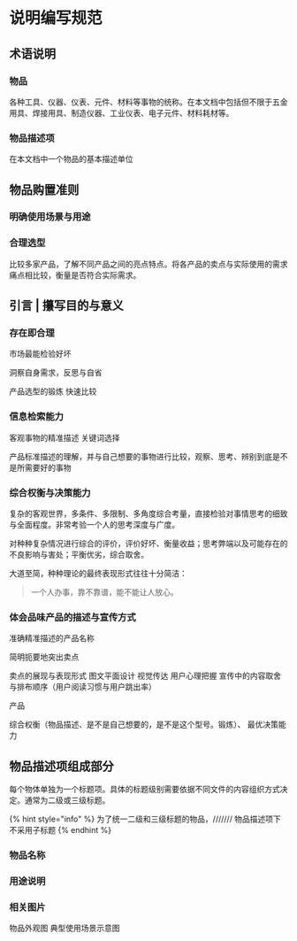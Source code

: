 # 说明编写规范

## 术语说明

### 物品

各种工具、仪器、仪表、元件、材料等事物的统称。在本文档中包括但不限于五金用具、焊接用具、制造仪器、工业仪表、电子元件、材料耗材等。

### 物品描述项

在本文档中一个物品的基本描述单位

## 物品购置准则

### 明确使用场景与用途

### 合理选型

比较多家产品，了解不同产品之间的亮点特点。将各产品的卖点与实际使用的需求痛点相比较，衡量是否符合实际需求。

## 引言 \| 攥写目的与意义

### 存在即合理

市场最能检验好坏

洞察自身需求，反思与自省

产品选型的锻炼 快速比较

### 信息检索能力

客观事物的精准描述 关键词选择

产品标准描述的理解，并与自己想要的事物进行比较，观察、思考、辨别到底是不是所需要好的事物

### 综合权衡与决策能力

复杂的客观世界，多条件、多限制、多角度综合考量，直接检验对事情思考的细致与全面程度。非常考验一个人的思考深度与广度。

对种种复杂情况进行综合的评价，评价好坏、衡量收益；思考弊端以及可能存在的不良影响与害处；平衡优劣，综合取舍。

大道至简，种种理论的最终表现形式往往十分简洁：

> 一个人办事，靠不靠谱，能不能让人放心。

### 体会品味产品的描述与宣传方式

准确精准描述的产品名称

简明扼要地突出卖点

卖点的展现与表现形式 图文平面设计 视觉传达 用户心理把握 宣传中的内容取舍与排布顺序（用户阅读习惯与用户跳出率）

产品

综合权衡（物品描述、是不是自己想要的，是不是这个型号。锻炼）、 最优决策能力

## 物品描述项组成部分

每个物体单独为一个标题项。具体的标题级别需要依据不同文件的内容组织方式决定。通常为二级或三级标题。

{% hint style="info" %}
为了统一二级和三级标题的物品，/////// 物品描述项下不采用子标题
{% endhint %}

### 物品名称

### 用途说明

### 相关图片

物品外观图 典型使用场景示意图

